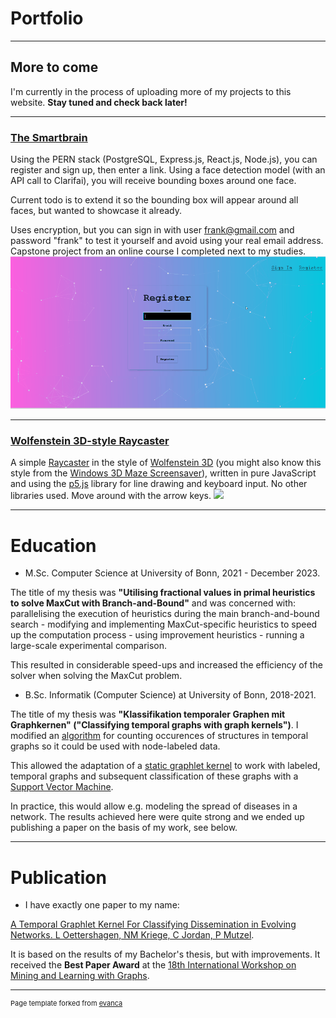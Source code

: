 # Portfolio

---

## More to come

I'm currently in the process of uploading more of my projects to this website. **Stay tuned and check back later!**

---

### [The Smartbrain](https://smartbrain-frontend-pno3.onrender.com/) <br>

Using the PERN stack (PostgreSQL, Express.js, React.js, Node.js), you can register and sign up, then enter a link. Using a face detection model (with an API call to Clarifai), you will receive bounding boxes around one face.

Current todo is to extend it so the bounding box will appear around all faces, but wanted to showcase it already.

Uses encryption, but you can sign in with user frank@gmail.com and password "frank" to test it yourself and avoid using your real email address. Capstone project from an online course I completed next to my studies.
<img src="images/smartbrain.gif?raw=true"/>

---

### [Wolfenstein 3D-style Raycaster](https://cljord.github.io/raycaster/) <br>
A simple [Raycaster](https://en.wikipedia.org/wiki/Ray_casting) in the style of [Wolfenstein 3D](https://en.wikipedia.org/wiki/Wolfenstein_3D) (you might also know this style from the [Windows 3D Maze Screensaver](https://en.wikipedia.org/wiki/3D_Maze)), written in pure JavaScript and using the [p5.js](https://p5js.org/) library for line drawing and keyboard input. No other libraries used. Move around with the arrow keys.
<img src="images/raycaster.gif?raw=true"/>

---

# Education

- M.Sc. Computer Science at University of Bonn, 2021 - December 2023.

The title of my thesis was **"Utilising fractional values in primal heuristics to solve MaxCut with Branch-and-Bound"** and was concerned with: parallelising the execution of heuristics during the main branch-and-bound search - modifying and implementing MaxCut-specific heuristics to speed up the computation process - using improvement heuristics - running a large-scale experimental comparison.

This resulted in considerable speed-ups and increased the efficiency of the solver when solving the MaxCut problem.

- B.Sc. Informatik (Computer Science) at University of Bonn, 2018-2021.

The title of my thesis was **"Klassifikation temporaler Graphen mit Graphkernen" ("Classifying temporal graphs with graph kernels")**. I modified an [algorithm](https://dl.acm.org/doi/abs/10.1145/3018661.3018731) for counting occurences of structures in temporal graphs so it could be used with node-labeled data.

This allowed the adaptation of a [static graphlet kernel](https://proceedings.mlr.press/v5/shervashidze09a.html) to work with labeled, temporal graphs and subsequent classification of these graphs with a [Support Vector Machine](https://en.wikipedia.org/wiki/Support_vector_machine).

In practice, this would allow e.g. modeling the spread of diseases in a network. The results achieved here were quite strong and we ended up publishing a paper on the basis of my work, see below.

---

# Publication

- I have exactly one paper to my name:

[A Temporal Graphlet Kernel For Classifying Dissemination in Evolving Networks. L Oettershagen, NM Kriege, C Jordan, P Mutzel](https://epubs.siam.org/doi/abs/10.1137/1.9781611977653.ch3).

It is based on the results of my Bachelor's thesis, but with improvements. It received the **Best Paper Award** at the [18th International Workshop on Mining and Learning with Graphs](http://www.mlgworkshop.org/2023/).


---
<p style="font-size:11px">Page template forked from <a href="https://github.com/evanca/quick-portfolio">evanca</a></p>
<!-- Remove above link if you don't want to attibute -->
